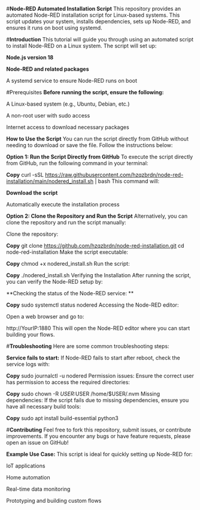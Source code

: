 #**Node-RED Automated Installation Script**
This repository provides an automated Node-RED installation script for Linux-based systems. This script updates your system, installs dependencies, sets up Node-RED, and ensures it runs on boot using systemd.

#**Introduction**
This tutorial will guide you through using an automated script to install Node-RED on a Linux system. The script will set up:

**Node.js version 18**

**Node-RED and related packages**

A systemd service to ensure Node-RED runs on boot

#Prerequisites
**Before running the script, ensure the following:**

A Linux-based system (e.g., Ubuntu, Debian, etc.)

A non-root user with sudo access

Internet access to download necessary packages

**How to Use the Script**
You can run the script directly from GitHub without needing to download or save the file. Follow the instructions below:

****Option 1**: Run the Script Directly from GitHub**
To execute the script directly from GitHub, run the following command in your terminal:


**Copy**
curl -sSL https://raw.githubusercontent.com/hzqzbrdn/node-red-installation/main/nodered_install.sh | bash
This command will:

**Download the script**

Automatically execute the installation process

**Option 2: Clone the Repository and Run the Script**
Alternatively, you can clone the repository and run the script manually:

Clone the repository:

**Copy**
git clone https://github.com/hzqzbrdn/node-red-installation.git
cd node-red-installation
Make the script executable:


**Copy**
chmod +x nodered_install.sh
Run the script:


**Copy**
./nodered_install.sh
Verifying the Installation
After running the script, you can verify the Node-RED setup by:

**Checking the status of the Node-RED service:
**

**Copy**
sudo systemctl status nodered
Accessing the Node-RED editor:

Open a web browser and go to:


http://YourIP:1880
This will open the Node-RED editor where you can start building your flows.

#**Troubleshooting**
Here are some common troubleshooting steps:

**Service fails to start:**
If Node-RED fails to start after reboot, check the service logs with:


**Copy**
sudo journalctl -u nodered
Permission issues:
Ensure the correct user has permission to access the required directories:


**Copy**
sudo chown -R $USER:$USER /home/$USER/.nvm
Missing dependencies:
If the script fails due to missing dependencies, ensure you have all necessary build tools:


**Copy**
sudo apt install build-essential python3

#**Contributing**
Feel free to fork this repository, submit issues, or contribute improvements. If you encounter any bugs or have feature requests, please open an issue on GitHub!

**Example Use Case:**
This script is ideal for quickly setting up Node-RED for:

IoT applications

Home automation

Real-time data monitoring

Prototyping and building custom flows
